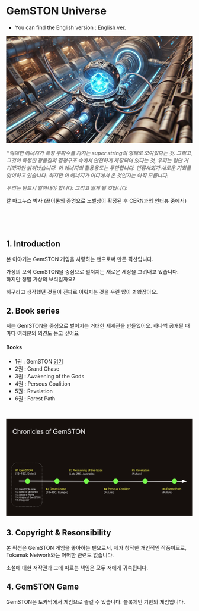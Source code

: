 # GemSTON Universe


* You can find the English version : [English ver](readme.md).


![alt text](gemston_engine.png)

<sapn style="color:grey">**_“막대한 에너지가 특정 주파수를 가지는 super string의 형태로 모여있다는 것. 그리고, 그것이 특정한 광물질의 결정구조 속에서 안전하게 저장되어 있다는 것, 우리는 일단 거기까지만 밝혀냈습니다. 이 에너지의 활용용도는 무한합니다. 인류사회가 새로운 기회를 맞이하고 있습니다. 하지만 이 에너지가 어디에서 온 것인지는 아직 모릅니다._**<span><br>

<sapn style="color:grey">**_우리는 반드시 알아내야 합니다. 그리고 알게 될 것입니다._**<span><br>


칼 마그누스 박사 (끈이론의 증명으로 노벨상이 확정된 후 CERN과의 인터뷰 중에서)

<br><br><br>

## 1. Introduction

본 이야기는 GemSTON 게임을 사랑하는 팬으로써 만든 픽션입니다.<br>

가상의 보석 GemSTON을 중심으로 펼쳐지는 새로운 세상을 그려내고 있습니다.<br>
하지만 정말 가상의 보석일까요?<br>

허구라고 생각했던 것들이 진짜로 이뤄지는 것을 우린 많이 봐왔잖아요.<br>

## 2. Book series
저는 GemSTON을 중심으로 벌어지는 거대한 세계관을 만들었어요. 하나씩 공개될 때마다 여러분의 의견도 듣고 싶어요 <br>

#### Books
* 1권 : GemSTON [읽기](/storymap/storymap.md)
* 2권 : Grand Chase
* 3권 : Awakening of the Gods
* 4권 : Perseus Coalition
* 5권 : Revelation
* 6권 : Forest Path

<br>

![alt text](chronicles.png)

## 3. Copyright & Resonsibility
본 픽션은 GemSTON 게임을 좋아하는 팬으로서, 제가 창작한 개인적인 작품이므로, Tokamak Network와는 어떠한 관련도 없습니다.

소설에 대한 저작권과 그에 따르는 책임은 모두 저에게 귀속됩니다.

## 4. GemSTON Game
GemSTON은 토카막에서 게임으로 즐길 수 있습니다. 블록체인 기반의 게임입니다.